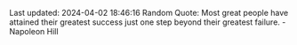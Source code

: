 Last updated: 2024-04-02 18:46:16
Random Quote: Most great people have attained their greatest success just one step beyond their greatest failure. - Napoleon Hill